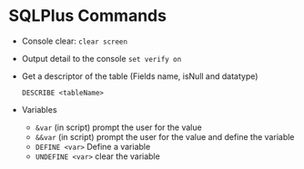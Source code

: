 # SQLPlus Commands

- Console clear:  ` clear screen `

- Output detail to the console `set verify on`

- Get a descriptor of the table (Fields name, isNull and datatype) 

	` DESCRIBE <tableName>  `

- Variables
	- `&var` (in script) prompt the user for the value
	- `&&var`  (in script)  prompt the user for the value and define the variable
	- `DEFINE <var>` Define a variable 
	- `UNDEFINE <var>` clear the variable 

